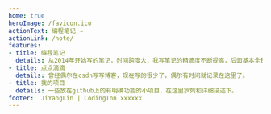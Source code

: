```yaml
---
home: true
heroImage: /favicon.ico
actionText: 编程笔记 →
actionLink: /note/
features:
- title: 编程笔记
  details: 从2014年开始写的笔记，时间跨度大，我写笔记的精简度不断提高，后面基本全都是只写了功能和知识点的罗列，没有任何描述性的东西，主要用来在写代码的时候进行功能查询~
- title: 点点滴滴
  details: 曾经偶尔在csdn写写博客，现在写的很少了，偶尔有时间就记录在这里了。
- title: 我的项目
  details: 一些放在github上的有明确功能的小项目，在这里罗列和详细描述下。
footer:  JiYangLin | CodingInn xxxxxx
---
```


